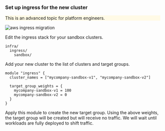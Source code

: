 
### Set up ingress for the new cluster

<div class="panel" style="background-color: #FFFAE6;border-width: 1px;">

<div class="panelContent" style="background-color: #FFFAE6;">

This is an advanced topic for platform engineers.

</div>

</div>

![aws ingress migration](./images/aws-ingress-migration.png)

Edit the ingress stack for your sandbox clusters.

```
infra/
  ingress/
    sandbox/
```

Add your new cluster to the list of clusters and target groups.

```
module "ingress" {
  cluster_names = ["mycompany-sandbox-v1", "mycompany-sandbox-v2"]

  target_group_weights = {
    mycompany-sandbox-v1 = 100
    mycompany-sandbox-v2 = 0
  }
}
```

Apply this module to create the new target group. Using the above
weights, the target group will be created but will receive no traffic.
We will wait until workloads are fully deployed to shift traffic.
